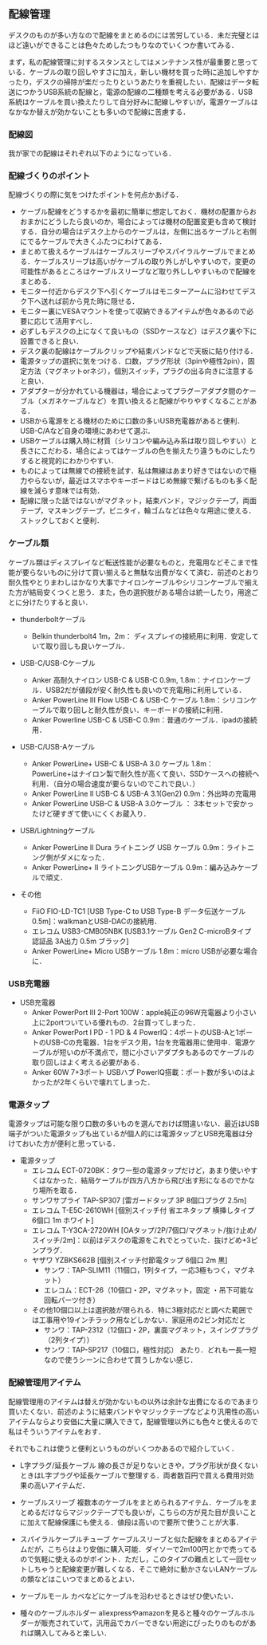 

## 配線管理

デスクのものが多い方なので配線をまとめるのには苦労している．未だ完璧とはほど遠いができることは色々ためしたつもりなのでいくつか書いてみる．

まず，私の配線管理に対するスタンスとしてはメンテナンス性が最重要と思っている．ケーブルの取り回しやすさに加え，新しい機材を買った時に追加しやすかったり，デスクの掃除が楽だったりというあたりを重視したい．配線はデータ転送につかうUSB系統の配線と，電源の配線の二種類を考える必要がある．USB系統はケーブルを買い換えたりして自分好みに配線しやすいが，電源ケーブルはなかなか替えが効かないことも多いので配線に苦慮する．

### 配線図

我が家での配線はそれぞれ以下のようになっている．


### 配線づくりのポイント

配線づくりの際に気をつけたポイントを何点かあげる．

- ケーブル配線をどうするかを最初に簡単に想定しておく．機材の配置からおおまかにどうしたら良いのか，場合によっては機材の配置変更も含めて検討する．自分の場合はデスク上からのケーブルは，左側に出るケーブルと右側にでるケーブルで大きくふたつにわけてある．
- まとめて扱えるケーブルはケーブルスリーブやスパイラルケーブルでまとめる．ケーブルスリーブは高いがケーブルの取り外しがしやすいので，変更の可能性があるところはケーブルスリーブなど取り外ししやすいもので配線をまとめる．
- モニター付近からデスク下へ引くケーブルはモニターアームに沿わせてデスク下へ送れば前から見た時に隠せる．
- モニター裏にVESAマウントを使って収納できるアイテムが色々あるので必要に応じて活用すべし．
- 必ずしもデスクの上になくて良いもの（SSDケースなど）はデスク裏や下に設置できると良い．
- デスク裏の配線はケーブルクリップや結束バンドなどで天板に貼り付ける．
- 電源タップの選択に気をつける．口数，プラグ形状（3pinや極性2pin），固定方法（マグネットorネジ），個別スイッチ，プラグの出る向きに注意すると良い．
- アダプターが分かれている機器は，場合によってプラグーアダプタ間のケーブル（メガネケーブルなど）を買い換えると配線がやりやすくなることがある．
- USBから電源をとる機材のために口数の多いUSB充電器があると便利．USB-C/Aなど自身の環境にあわせて選ぶ．
- USBケーブルは購入時に材質（シリコンや編み込み系は取り回しやすい）と長さにこだわる．場合によってはケーブルの色を揃えたり違うものにしたりすると視覚的にわかりやすい．
- ものによっては無線での接続を試す．私は無線はあまり好きではないので極力やらないが，最近はスマホやキーボードはじめ無線で繋げるものも多く配線を減らす意味では有効．
- 配線に限った話ではないがマグネット，結束バンド，マジックテープ，両面テープ，マスキングテープ，ビニタイ，輪ゴムなどは色々な用途に使える．ストックしておくと便利．

### ケーブル類

ケーブル類はディスプレイなど転送性能が必要なものと，充電用などそこまで性能が要らないものに分けて買い揃えると無駄な出費がなくて済む．前述のとおり耐久性やとりまわしはかなり大事でナイロンケーブルやシリコンケーブルで揃えた方が結局安くつくと思う．また，色の選択肢がある場合は統一したり，用途ごとに分けたりすると良い．

- thunderboltケーブル
  - Belkin thunderbolt4 1m，2m： ディスプレイの接続用に利用．安定していて取り回しも良いケーブル．

- USB-C/USB-Cケーブル
  - Anker 高耐久ナイロン USB-C & USB-C 0.9m, 1.8m：ナイロンケーブル．USB2だが値段が安く耐久性も良いので充電用に利用している．
  - Anker PowerLine III Flow USB-C & USB-C ケーブル 1.8m：シリコンケーブルで取り回しと耐久性が良い．キーボードの接続に利用．
  - Anker Powerline USB-C & USB-C 0.9m：普通のケーブル．ipadの接続用．

- USB-C/USB-Aケーブル
  - Anker PowerLine+ USB-C & USB-A 3.0 ケーブル 1.8m：PowerLine+はナイロン製で耐久性が高くて良い．SSDケースへの接続へ利用．（自分の場合速度が要らないのでこれで良い．）
  - Anker PowerLine II USB-C & USB-A 3.1(Gen2) 0.9m：外出時の充電用
  - Anker PowerLine USB-C & USB-A 3.0ケーブル ： 3本セットで安かったけど硬すぎて使いにくくお蔵入り．

- USB/Lightningケーブル
  - Anker PowerLine II Dura ライトニング USB ケーブル 0.9m：ライトニング側がダメになった．
  - Anker PowerLine+ II ライトニングUSBケーブル 0.9m：編み込みケーブルで頑丈．

- その他
  - FiiO FIO-LD-TC1 [USB Type-C to USB Type-B データ伝送ケーブル 0.5m]：walkmanとUSB-DACの接続用．
  - エレコム USB3-CMB05NBK [USB3.1ケーブル Gen2 C-microBタイプ 認証品 3A出力 0.5m ブラック]
  - Anker PowerLine+ Micro USBケーブル 1.8m：micro USBが必要な場合に．

### USB充電器

- USB充電器
  - Anker PowerPort III 2-Port 100W：apple純正の96W充電器より小さい上に2portついている優れもの．2台買ってしまった．
  - Anker PowerPort I PD - 1 PD & 4 PowerIQ：4ポートのUSB-Aと1ポートのUSB-Cの充電器．1台をデスク用，1台を充電器用に使用中．電源ケーブルが短いのが不満点で，間に小さいアダプタもあるのでケーブルの取り回しはよく考える必要がある．
  - Anker 60W 7+3ポート USBハブ PowerIQ搭載：ポート数が多いのはよかったが2年くらいで壊れてしまった．

### 電源タップ

電源タップは可能な限り口数の多いものを選んでおけば間違いない．最近はUSB端子がついた電源タップも出ているが個人的には電源タップとUSB充電器は分けておいた方が便利と思っている．

- 電源タップ
  - エレコム ECT-0720BK：タワー型の電源タップだけど，あまり使いやすくはなかった．結局ケーブルが四方八方から飛び出す形になるのでかなり場所を取る．
  - サンワサプライ TAP-SP307 [雷ガードタップ 3P 8個口プラグ 2.5m]
  - エレコム T-E5C-2610WH [個別スイッチ付 省エネタップ 横挿しタイプ 6個口 1m ホワイト]
  - エレコム T-Y3CA-2720WH [OAタップ/2P/7個口/マグネット/抜け止め/スイッチ/2m]：以前はデスクの電源をこれでとっていた．抜けどめ+3ピンプラグ．
  - ヤザワ YZBKS662B [個別スイッチ付節電タップ 6個口 2m 黒]
	- サンワ：TAP-SLIM11（11個口，1列タイプ，一応3極もつく，マグネット）
	- エレコム：ECT-26（10個口・2P，マグネット，固定 ・吊下可能な回転パーツ付き）
  - その他10個口以上は選択肢が限られる．特に3極対応だと調べた範囲では工事用や19インチラック用などしかない．家庭用の2ピン対応だと
  	- サンワ：TAP-2312（12個口・2P，裏面マグネット，スイングプラグ（2列タイプ））
  	- サンワ：TAP-SP217（10個口，極性対応）
	あたり．どれも一長一短なので使うシーンに合わせて買うしかない感じ．

### 配線管理用アイテム

配線管理用のアイテムは替えが効かないもの以外は余計な出費になるのであまり買いたくない．前述のように結束バンドやマジックテープなどより汎用性の高いアイテムならより安価に大量に購入できて，配線管理以外にも色々と使えるので私はそういうアイテムをおす．

それでもこれは使うと便利というものがいくつかあるので紹介していく．


- L字プラグ/延長ケーブル
  線の長さが足りないときや，プラグ形状が良くないときはL字プラグや延長ケーブルで整理する．両者数百円で買える費用対効果の高いアイテムだ．

- ケーブルスリーブ
  複数本のケーブルをまとめられるアイテム．ケーブルをまとめるだけならマジックテープでも良いが，こちらの方が見た目が良いことに加えて配線保護にも使える．値段は高いので要所で使うことが大事．

- スパイラルケーブルチューブ
  ケーブルスリーブと似た配線をまとめるアイテムだが，こちらはより安価に購入可能．ダイソーで2m100円とかで売ってるので気軽に使えるのがポイント．ただし，このタイプの難点として一回セットしちゃうと配線変更が難しくなる．そこで絶対に動かさないLANケーブルの類などはこいつでまとめるとよい．

- ケーブルモール
  カベなどにケーブルを沿わせるときはぜひ使いたい．

- 種々のケーブルホルダー
  aliexpressやamazonを見ると種々のケーブルホルダーが販売されていて，汎用品でカバーできない用途にぴったりのものがあれば購入してみると楽しい．